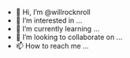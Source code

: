 - 👋 Hi, I’m @willrocknroll
- 👀 I’m interested in ...
- 🌱 I’m currently learning ...
- 💞️ I’m looking to collaborate on ...
- 📫 How to reach me ...

<!---
willrocknroll/willrocknroll is a ✨ special ✨ repository because its `README.md` (this file) appears on your GitHub profile.
You can click the Preview link to take a look at your changes.
--->
